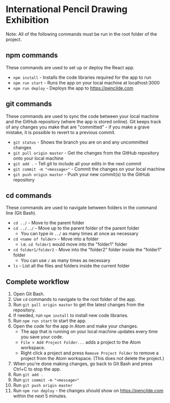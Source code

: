 # International Pencil Drawing Exhibition

Note: All of the following commands must be run in the root folder of the project.

## npm commands

These commands are used to set up or deploy the React app.

* `npm install` - Installs the code libraries required for the app to run
* `npm run start` - Runs the app on your local machine at localhost:3000
* `npm run deploy` - Deploys the app to https://pencilde.com

## git commands

These commands are used to sync the code between your local machine and the GitHub repository (where the app is stored online). Git keeps track of any changes you make that are "committed" - if you make a grave mistake, it is possible to revert to a previous commit.

* `git status` - Shows the branch you are on and any uncommitted changes
* `git pull origin master` - Get the changes from the GitHub repository onto your local machine
* `git add .` - Tell git to include all your edits in the next commit
* `git commit -m "<message>"` - Commit the changes on your local machine
* `git push origin master` - Push your new commit(s) to the GitHub repository

## cd commands

These commands are used to navigate between folders in the command line (Git Bash).

* `cd ../` - Move to the parent folder
* `cd ../../` - Move up to the parent folder of the parent folder
    * You can type in `../` as many times at once as necessary
* `cd <name of folder>` - Move into a folder
    * i.e. `cd folder1` would move into the "folder1" folder
* `cd folder1/folder2` - Move into the "folder2" folder inside the "folder1" folder
    * You can use `/` as many times as necessary
* `ls` - List all the files and folders inside the current folder

## Complete workflow

1. Open Git Bash.
2. Use `cd` commands to navigate to the root folder of the app.
3. Run `git pull origin master` to get the latest changes from the repository.
4. If needed, run `npm install` to install new code libraries.
5. Run `npm run start` to start the app.
6. Open the code for the app in Atom and make your changes.
    * The app that is running on your local machine updates every time you save your code.
    * `File > Add Project Folder...` adds a project to the Atom workspace.
    * Right click a project and press `Remove Project Folder` to remove a project from the Atom workspace. (This does not delete the project.)
7. When you're done making changes, go back to Git Bash and press Ctrl+C to stop the app.
8. Run `git add .`
9. Run `git commit -m "<message>"`
10. Run `git push origin master`
11. Run `npm run deploy` - the changes should show on https://pencilde.com within the next 5 minutes.
